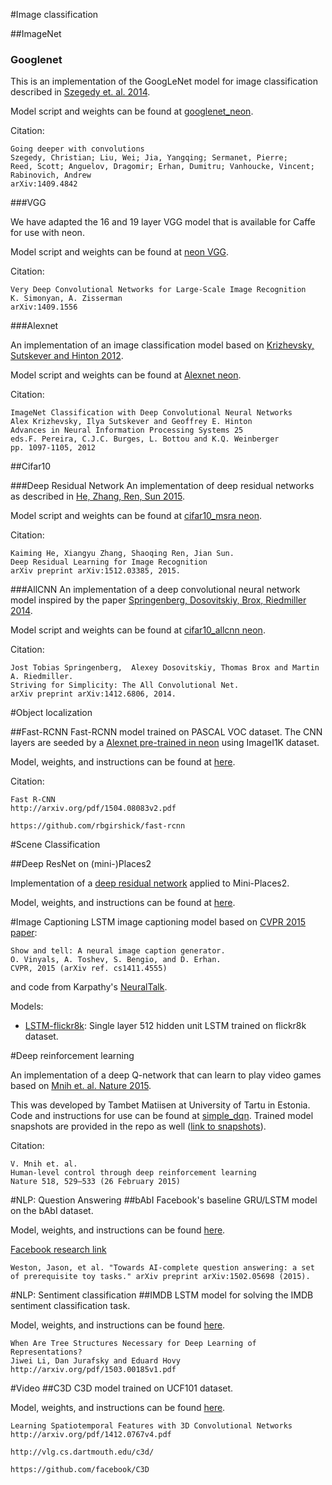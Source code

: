 #Image classification

##ImageNet

### Googlenet
This is an implementation of the GoogLeNet model for image classification described in [Szegedy et. al. 2014](http://arxiv.org/pdf/1409.4842.pdf).

Model script and weights can be found at [googlenet_neon](https://gist.github.com/nervanazoo/2e5be01095e935e90dd8).

Citation:
```
Going deeper with convolutions
Szegedy, Christian; Liu, Wei; Jia, Yangqing; Sermanet, Pierre;
Reed, Scott; Anguelov, Dragomir; Erhan, Dumitru; Vanhoucke, Vincent;
Rabinovich, Andrew
arXiv:1409.4842
```

###VGG

We have adapted the 16 and 19 layer VGG model that is available for Caffe for use with neon.  

Model script and weights can be found at [neon VGG](https://gist.github.com/nervanazoo/e74ebe6418852f547aa8).

Citation:

```
Very Deep Convolutional Networks for Large-Scale Image Recognition
K. Simonyan, A. Zisserman
arXiv:1409.1556
```

###Alexnet

An implementation of an image classification model based on [Krizhevsky, Sutskever and Hinton 2012](http://papers.nips.cc/paper/4824-imagenet-classification-with-deep-convolutional-neural-networks).

Model script and weights can be found at [Alexnet neon](https://gist.github.com/nervanazoo/14bb75d2bb5f20d9c482).


Citation:
```
ImageNet Classification with Deep Convolutional Neural Networks
Alex Krizhevsky, Ilya Sutskever and Geoffrey E. Hinton
Advances in Neural Information Processing Systems 25
eds.F. Pereira, C.J.C. Burges, L. Bottou and K.Q. Weinberger
pp. 1097-1105, 2012
```

##Cifar10

###Deep Residual Network
An implementation of deep residual networks as described in [He, Zhang, Ren, Sun 2015](http://arxiv.org/abs/1512.03385).

Model script and weights can be found at [cifar10_msra neon](https://github.com/apark263/cfmz).

Citation:
```
Kaiming He, Xiangyu Zhang, Shaoqing Ren, Jian Sun.
Deep Residual Learning for Image Recognition
arXiv preprint arXiv:1512.03385, 2015.
```

###AllCNN
An implementation of a deep convolutional neural network model inspired by the paper [Springenberg, Dosovitskiy, Brox, Riedmiller 2014](http://arxiv.org/abs/1412.6806). 

Model script and weights can be found at [cifar10_allcnn neon](https://gist.github.com/nervanazoo/47198f475260e77f64fe).

Citation:
```
Jost Tobias Springenberg,  Alexey Dosovitskiy, Thomas Brox and Martin A. Riedmiller. 
Striving for Simplicity: The All Convolutional Net. 
arXiv preprint arXiv:1412.6806, 2014.
```

#Object localization

##Fast-RCNN
Fast-RCNN model trained on PASCAL VOC dataset. The CNN layers are seeded by a [Alexnet pre-trained in neon](https://gist.github.com/nervetumer/64fe5ea27569c9042d8b) using ImageI1K dataset.

Model, weights, and instructions can be found at [here](https://gist.github.com/yinyinl/d12a82dc11df79067740).

Citation:
```
Fast R-CNN
http://arxiv.org/pdf/1504.08083v2.pdf
```
```
https://github.com/rbgirshick/fast-rcnn
```

#Scene Classification

##Deep ResNet on (mini-)Places2

Implementation of a [deep residual network](http://arxiv.org/abs/1512.03385) applied to Mini-Places2.

Model, weights, and instructions can be found at [here](https://github.com/hunterlang/mpmz/).


#Image Captioning
LSTM image captioning model based on [CVPR 2015 paper](http://arxiv.org/abs/1411.4555): 

    Show and tell: A neural image caption generator.
    O. Vinyals, A. Toshev, S. Bengio, and D. Erhan.  
    CVPR, 2015 (arXiv ref. cs1411.4555)

and code from Karpathy's [NeuralTalk](https://github.com/karpathy/neuraltalk).

Models:
* [LSTM-flickr8k](https://gist.github.com/nervanazoo/9b276eaee644d723f4b6): Single layer 512 hidden unit LSTM trained on flickr8k dataset.

#Deep reinforcement learning

An implementation of a deep Q-network that can learn to play video games based on [Mnih et. al. Nature 2015](http://www.nature.com/nature/journal/v518/n7540/full/nature14236.html).

This was developed by Tambet Matiisen at University of Tartu in Estonia.  Code and instructions for use can be found at [simple_dqn](https://github.com/tambetm/simple_dqn).  Trained model snapshots are provided in the repo as well ([link to snapshots](https://github.com/tambetm/simple_dqn/tree/master/snapshots)).

Citation:
```
V. Mnih et. al.
Human-level control through deep reinforcement learning
Nature 518, 529–533 (26 February 2015)
```

#NLP: Question Answering
##bAbI
Facebook's baseline GRU/LSTM model on the bAbI dataset.

Model, weights, and instructions can be found [here](https://gist.github.com/nervanazoo/3277f9fafd429cb41081).


[Facebook research link](https://research.facebook.com/researchers/1543934539189348)

```
Weston, Jason, et al. "Towards AI-complete question answering: a set of prerequisite toy tasks." arXiv preprint arXiv:1502.05698 (2015).
```

#NLP: Sentiment classification
##IMDB
LSTM model for solving the IMDB sentiment classification task.

Model, weights, and instructions can be found [here](https://gist.github.com/nervanazoo/976ec931bb4549131ae0).

```
When Are Tree Structures Necessary for Deep Learning of Representations?
Jiwei Li, Dan Jurafsky and Eduard Hovy
http://arxiv.org/pdf/1503.00185v1.pdf
```

#Video
##C3D
C3D model trained on UCF101 dataset.

Model, weights, and instructions can be found [here](https://gist.github.com/SNagappan/304446c6c2f7afe29629).

```
Learning Spatiotemporal Features with 3D Convolutional Networks
http://arxiv.org/pdf/1412.0767v4.pdf
```
```
http://vlg.cs.dartmouth.edu/c3d/
```
```
https://github.com/facebook/C3D
```
